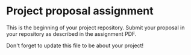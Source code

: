 # Project proposal assignment

This is the beginning of your project repository. Submit your proposal in your repository as described in the assignment PDF.

Don't forget to update this file to be about your project!
